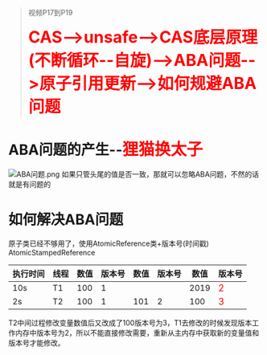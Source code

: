 > 视频P17到P19
>
> 
>
> <font color="#ff0000" size="6">**CAS-->unsafe-->CAS底层原理(不断循环--自旋)-->ABA问题-->原子引用更新-->如何规避ABA问题**</font> 



# ABA问题的产生--<font color="#ff0000" size="6">**狸猫换太子**</font>

![ABA问题.png](http://ww1.sinaimg.cn/large/005IGVTXly1gbp16d19t3j31hc0u04lc.jpg)
如果只管头尾的值是否一致，那就可以忽略ABA问题，不然的话就是有问题的  

# 如何解决ABA问题
原子类已经不够用了，使用AtomicReference<V>类+版本号(时间戳)  
AtomicStampedReference

| 执行时间 | 线程 | 数值 | 版本号 | 数值 | 版本号 | 数值 | 版本号                                  |
| -------- | ---- | ---- | ------ | ---- | ------ | ---- | --------------------------------------- |
| 10s      | T1   | 100  | 1      |      |        | 2019 | <font color="#ff0000" size="4">2</font> |
| 2s       | T2   | 100  | 1      | 101  | 2      | 100  | <font color="#ff0000" size="4">3</font> |

T2中间过程修改变量数值后又改成了100版本号为3，T1去修改的时候发现版本工作内存中版本号为2，所以不能直接修改需要，重新从主内存中获取新的变量值和版本号才能修改。